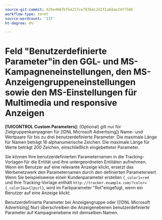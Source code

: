 ```yaml
---
source-git-commit: 029e406fbfb4217ce78364c2d1f1a6dae24ff588
workflow-type: tm+mt
source-wordcount: '137'
ht-degree: 0%

---
```

# Feld &quot;Benutzerdefinierte Parameter&quot;in den GGL- und MS-Kampagneneinstellungen, den MS-Anzeigengruppeneinstellungen sowie den MS-Einstellungen für Multimedia und responsive Anzeigen

**[!UICONTROL Custom Parameters]:** (Optional) gilt nur für Zielgruppenkampagnen für [!DNL Microsoft Advertising]) Name- und Wertpaare für bis zu drei benutzerdefinierte Parameter. Die maximale Länge für Namen beträgt 16 alphanumerische Zeichen. Die maximale Länge für Werte beträgt 200 Zeichen, einschließlich eingebetteter Parameter.

Sie können Ihre benutzerdefinierten Parameternamen in die Tracking-Vorlagen für die Entität und ihre untergeordneten Entitäten aufnehmen. Wenn ein Benutzer auf eine relevante Anzeige klickt, ersetzt das Werbenetzwerk den Parameternamen durch den definierten Parameterwert. Wenn Sie beispielsweise einen Kundenparameter erstellen `{_color}=red` und Ihre Tracking-Vorlage enthält `http://tracker.example.com/?color={_color}&u={lpurl}`, wird im Farbparameter &quot;Rot&quot;eingefügt, wenn ein Benutzer auf eine Anzeige klickt.

Benutzerdefinierte Parameter bei Anzeigengruppe oder ([!DNL Microsoft Advertising] Nur) überschreiben die Anzeigenebenen benutzerdefinierte Parameter auf Kampagnenebene mit demselben Namen.

